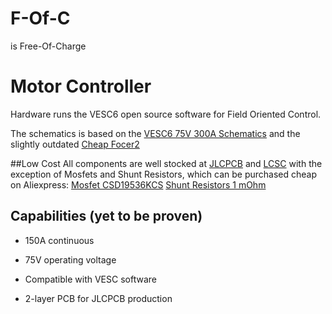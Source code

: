 # F-Of-C
is Free-Of-Charge
# Motor Controller
Hardware runs the VESC6 open source software for Field Oriented Control.

The schematics is based on the [VESC6 75V 300A Schematics](https://vesc-project.com/sites/default/files/Benjamin%20Posts/vesc_75_300.pdf) and the slightly outdated [Cheap Focer2](https://github.com/shamansystems/Cheap-FOCer-2/blob/Developer-Branch/README.md)

##Low Cost
All components are well stocked at [JLCPCB](https://jlcpcb.com/) and [LCSC](https://www.lcsc.com) with the exception of Mosfets and Shunt Resistors, which can be purchased cheap on Aliexpress:
[Mosfet CSD19536KCS](https://www.aliexpress.com/item/1005003770698095.html?spm=a2g0o.productlist.main.1.73316d02WllOwH&algo_pvid=c835f0a0-ce18-429c-9b6e-0d26d8cc535b&algo_exp_id=c835f0a0-ce18-429c-9b6e-0d26d8cc535b-0&pdp_ext_f=%7B%22sku_id%22%3A%2212000027107468783%22%7D&pdp_npi=3%40dis%21DKK%2169.01%2158.66%21%21%21%21%21%40211bda9b16788989446673183d078a%2112000027107468783%21sea%21DK%212442285761&curPageLogUid=2ngktWuUsqTG)
[Shunt Resistors 1 mOhm](https://www.aliexpress.com/item/1005004036630537.html?spm=a2g0o.order_list.order_list_main.5.35ca1802CPPQCG)

## Capabilities (yet to be proven)

* 150A continuous

* 75V operating voltage

* Compatible with VESC software

* 2-layer PCB for JLCPCB production
